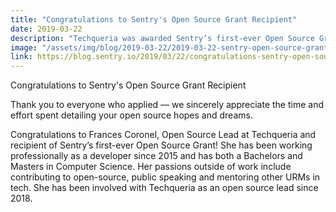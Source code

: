 ```yaml
---
title: "Congratulations to Sentry's Open Source Grant Recipient"
date: 2019-03-22
description: "Techqueria was awarded Sentry’s first-ever Open Source Grant of $10,000"
image: "/assets/img/blog/2019-03-22/2019-03-22-sentry-open-source-grant.jpg"
link: https://blog.sentry.io/2019/03/22/congratulations-sentry-open-source-grant-recipient
---
```


Congratulations to Sentry's Open Source Grant Recipient

Thank you to everyone who applied — we sincerely appreciate the time and effort spent detailing your open source hopes and dreams.

Congratulations to Frances Coronel, Open Source Lead at Techqueria and recipient of Sentry’s first-ever Open Source Grant! She has been working professionally as a developer since 2015 and has both a Bachelors and Masters in Computer Science. Her passions outside of work include contributing to open-source, public speaking and mentoring other URMs in tech. She has been involved with Techqueria as an open source lead since 2018.
